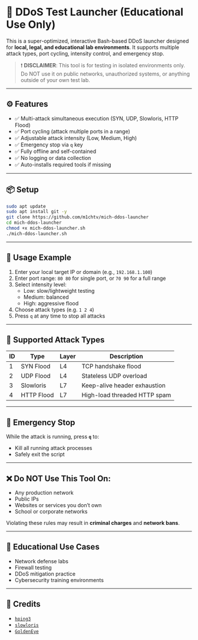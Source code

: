 # 🚀 DDoS Test Launcher (Educational Use Only)

This is a super-optimized, interactive Bash-based DDoS launcher designed for **local, legal, and educational lab environments**. It supports multiple attack types, port cycling, intensity control, and emergency stop.

> ❗ **DISCLAIMER**: This tool is for testing in isolated environments only. Do NOT use it on public networks, unauthorized systems, or anything outside of your own test lab.

---

## ⚙️ Features

- ✅ Multi-attack simultaneous execution (SYN, UDP, Slowloris, HTTP Flood)
- ✅ Port cycling (attack multiple ports in a range)
- ✅ Adjustable attack intensity (Low, Medium, High)
- ✅ Emergency stop via `q` key
- ✅ Fully offline and self-contained
- ✅ No logging or data collection
- ✅ Auto-installs required tools if missing

---

## 📦 Setup

```bash
sudo apt update
sudo apt install git -y
git clone https://github.com/m1chtv/mich-ddos-launcher
cd mich-ddos-launcher
chmod +x mich-ddos-launcher.sh
./mich-ddos-launcher.sh
```

---

## 🧪 Usage Example

1. Enter your local target IP or domain (e.g., `192.168.1.100`)
2. Enter port range: `80 80` for single port, or `70 90` for a full range
3. Select intensity level:
   - Low: slow/lightweight testing
   - Medium: balanced
   - High: aggressive flood
4. Choose attack types (e.g. `1 2 4`)
5. Press `q` at any time to stop all attacks

---

## 🎯 Supported Attack Types

| ID | Type        | Layer | Description                        |
|----|-------------|-------|------------------------------------|
| 1  | SYN Flood   | L4    | TCP handshake flood                |
| 2  | UDP Flood   | L4    | Stateless UDP overload             |
| 3  | Slowloris   | L7    | Keep-alive header exhaustion       |
| 4  | HTTP Flood  | L7    | High-load threaded HTTP spam       |

---

## 🛑 Emergency Stop

While the attack is running, press **`q`** to:
- Kill all running attack processes
- Safely exit the script

---

## ❌ Do NOT Use This Tool On:

- Any production network
- Public IPs
- Websites or services you don’t own
- School or corporate networks

Violating these rules may result in **criminal charges** and **network bans**.

---

## 🧠 Educational Use Cases

- Network defense labs
- Firewall testing
- DDoS mitigation practice
- Cybersecurity training environments

---

## 🙏 Credits

- [`hping3`](http://www.hping.org/)
- [`slowloris`](https://github.com/gkbrk/slowloris)
- [`GoldenEye`](https://github.com/jseidl/GoldenEye)
